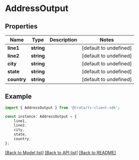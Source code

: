# AddressOutput


## Properties

Name | Type | Description | Notes
------------ | ------------- | ------------- | -------------
**line1** | **string** |  | [default to undefined]
**line2** | **string** |  | [default to undefined]
**city** | **string** |  | [default to undefined]
**state** | **string** |  | [default to undefined]
**country** | **string** |  | [default to undefined]

## Example

```typescript
import { AddressOutput } from '@trata/ts-client-sdk';

const instance: AddressOutput = {
    line1,
    line2,
    city,
    state,
    country,
};
```

[[Back to Model list]](../README.md#documentation-for-models) [[Back to API list]](../README.md#documentation-for-api-endpoints) [[Back to README]](../README.md)
